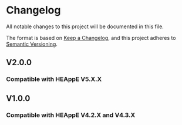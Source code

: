 # Changelog

All notable changes to this project will be documented in this file.

The format is based on [Keep a Changelog](https://keepachangelog.com/en/1.1.0/),
and this project adheres to [Semantic Versioning](https://semver.org/spec/v2.0.0.html).

## V2.0.0

###  Compatible with HEAppE V5.X.X


## V1.0.0

###  Compatible with HEAppE V4.2.X and V4.3.X
